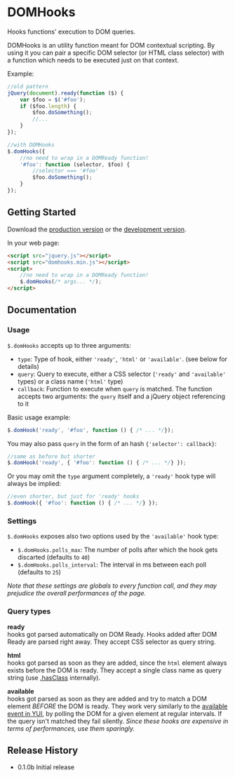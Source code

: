 # DOMHooks

Hooks functions' execution to DOM queries.

DOMHooks is an utility function meant for DOM contextual scripting. By using it you can pair a specific DOM selector (or HTML class selector) with a function which needs to be executed just on that context.

Example:

```javascript
//old pattern
jQuery(document).ready(function ($) {
	var $foo = $('#foo');
	if ($foo.length) {
		$foo.doSomething();
		//...
	}
});

//with DOMHooks 
$.domHooks({
	//no need to wrap in a DOMReady function!
	'#foo': function (selector, $foo) {
		//selector === '#foo'
		$foo.doSomething();
	}
});
```

## Getting Started
Download the [production version][min] or the [development version][max].

[min]: https://raw.github.com/dwightjack/domhooks/master/dist/domhooks.min.js
[max]: https://raw.github.com/dwightjack/domhooks/master/dist/domhooks.js

In your web page:

```html
<script src="jquery.js"></script>
<script src="domhooks.min.js"></script>
<script>
	//no need to wrap in a DOMReady function!
	$.domHooks(/* args... */);
</script>
```

## Documentation


### Usage

`$.domHooks` accepts up to three arguments:

* `type`:  Type of hook, either `'ready'`, `'html'` or `'available'`. (see below for details)
* `query`: Query to execute, either a CSS selector (`'ready'` and `'available'` types) or a class name (`'html'` type)
* `callback`: Function to execute when `query` is matched. The function accepts two arguments: the `query` itself and a jQuery object referencing to it

Basic usage example:

```javascript
$.domHook('ready', '#foo', function () { /* ... */});
```

You may also pass `query` in the form of an hash `{'selector': callback}`:

```javascript
//same as before but shorter
$.domHook('ready', { '#foo': function () { /* ... */} });
```

Or you may omit the `type` argument completely, a `'ready'` hook type will always be implied:

```javascript
//even shorter, but just for 'ready' hooks
$.domHook({ '#foo': function () { /* ... */} });
```

### Settings

`$.domHooks` exposes also two options used by the `'available'` hook type:

* `$.domHooks.polls_max`: The number of polls after which the hook gets discarted (defaults to `40`)
* `$.domHooks.polls_interval`: The interval in ms between each poll (defaults to `25`)

_Note that these settings are globals to every function call, and they may prejudice the overall performances of the page._

### Query types

**ready**  
hooks got parsed automatically on DOM Ready. Hooks added after DOM Ready are parsed right away. They accept CSS selector as query string.

**html**  
hooks got parsed as soon as they are added, since the `html` element always exists before the DOM is ready. They accept a single class name as query string (use [.hasClass](http://api.jquery.com/hasClass/) internally).

**available**  
hooks got parsed as soon as they are added and try to match a DOM element _BEFORE_ the DOM is ready. They work very similarly to the [available event in YUI](http://yuilibrary.com/yui/docs/event/domready.html#available), by polling the DOM for a given element at regular intervals. If the query isn't matched they fail silently. _Since these hooks are expensive in terms of performances, use them sparingly._

## Release History

* 0.1.0b Initial release
